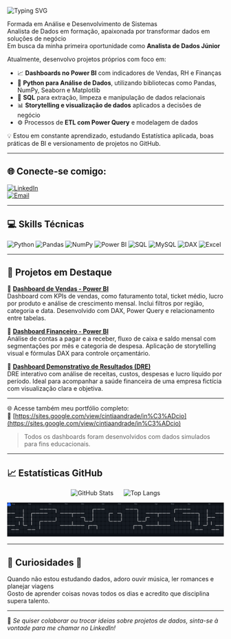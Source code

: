 

![Typing SVG](https://readme-typing-svg.demolab.com?font=Fira+Code&weight=500&size=30&pause=1000&color=800080&center=true&vCenter=true&random=false&width=500&lines=Ol%C3%A1%21+Sou+a+Cintia+%F0%9F%91%8B)

Formada em Análise e Desenvolvimento de Sistemas  
Analista de Dados em formação, apaixonada por transformar dados em soluções de negócio  
Em busca da minha primeira oportunidade como **Analista de Dados Júnior**  

Atualmente, desenvolvo projetos próprios com foco em:

- 📈 **Dashboards no Power BI** com indicadores de Vendas, RH e Finanças  
- 🐍 **Python para Análise de Dados**, utilizando bibliotecas como Pandas, NumPy, Seaborn e Matplotlib  
- 💾 **SQL** para extração, limpeza e manipulação de dados relacionais  
- 📊 **Storytelling e visualização de dados** aplicados a decisões de negócio  
- ⚙️ Processos de **ETL com Power Query** e modelagem de dados  

💡 Estou em constante aprendizado, estudando Estatística aplicada, boas práticas de BI e versionamento de projetos no GitHub.

---

## 🌐 **Conecte-se comigo:**

[![LinkedIn](https://img.shields.io/badge/LinkedIn-%230077B5.svg?style=for-the-badge&logo=linkedin&logoColor=white)](https://www.linkedin.com/in/cintia-psandrade)  
[![Email](https://img.shields.io/badge/Email-D14836?style=for-the-badge&logo=gmail&logoColor=white)](mailto:cintiabcge@gmail.com)


---

## 💻 **Skills Técnicas**

![Python](https://img.shields.io/badge/Python-3776AB.svg?style=for-the-badge&logo=python&logoColor=white)
![Pandas](https://img.shields.io/badge/Pandas-150458.svg?style=for-the-badge&logo=pandas&logoColor=white)
![NumPy](https://img.shields.io/badge/NumPy-013243.svg?style=for-the-badge&logo=numpy&logoColor=white)
![Power BI](https://img.shields.io/badge/Power%20BI-F2C811.svg?style=for-the-badge&logo=powerbi&logoColor=white)
![SQL](https://img.shields.io/badge/SQL-4479A1.svg?style=for-the-badge&logo=mysql&logoColor=white)
![MySQL](https://img.shields.io/badge/MySQL-005C84.svg?style=for-the-badge&logo=mysql&logoColor=white)
![DAX](https://img.shields.io/badge/DAX-003865?style=for-the-badge&logo=data&logoColor=white)
![Excel](https://img.shields.io/badge/Excel-217346?style=for-the-badge&logo=microsoft-excel&logoColor=white)

---

## 🚀 Projetos em Destaque

📌 [**Dashboard de Vendas - Power BI**](https://app.powerbi.com/view?r=eyJrIjoiMjg1ZmM1MzctNzdmNy00MjU4LWIxNTYtYjg2OWEyYTE5ODQ4IiwidCI6IjY1OWNlMmI4LTA3MTQtNDE5OC04YzM4LWRjOWI2MGFhYmI1NyJ9)  
Dashboard com KPIs de vendas, como faturamento total, ticket médio, lucro por produto e análise de crescimento mensal. Inclui filtros por região, categoria e data. Desenvolvido com DAX, Power Query e relacionamento entre tabelas.

📌 [**Dashboard Financeiro - Power BI**](https://app.powerbi.com/view?r=eyJrIjoiZWZhN2JkODMtNjk2MS00MWE5LWI5ZDQtNDhmNWU0YTgwMGQ3IiwidCI6IjY1OWNlMmI4LTA3MTQtNDE5OC04YzM4LWRjOWI2MGFhYmI1NyJ9)  
Análise de contas a pagar e a receber, fluxo de caixa e saldo mensal com segmentações por mês e categoria de despesa. Aplicação de storytelling visual e fórmulas DAX para controle orçamentário.

📌 [**Dashboard Demonstrativo de Resultados (DRE)**](https://app.powerbi.com/view?r=eyJrIjoiZTZhYzE0ZjctYTMxMi00NzgwLTkyN2MtM2RkMDU5NGZmMTQxIiwidCI6IjY1OWNlMmI4LTA3MTQtNDE5OC04YzM4LWRjOWI2MGFhYmI1NyJ9)  
DRE interativo com análise de receitas, custos, despesas e lucro líquido por período. Ideal para acompanhar a saúde financeira de uma empresa fictícia com visualização clara e objetiva.

---

🌐 Acesse também meu portfólio completo:  
🔗 [https://sites.google.com/view/cintiaandrade/in%C3%ADcio](https://sites.google.com/view/cintiaandrade/in%C3%ADcio)

> Todos os dashboards foram desenvolvidos com dados simulados para fins educacionais.

---

## 📈 **Estatísticas GitHub**
<p align="center">
  <img src="https://github-readme-stats.vercel.app/api?username=Cintiabge&theme=radical&hide_border=false&include_all_commits=true&count_private=true" alt="GitHub Stats" height="200" style="margin-right: 20px;"/>
  <img src="https://github-readme-stats.vercel.app/api/top-langs/?username=Cintiabge&theme=radical&hide_border=false&layout=compact" alt="Top Langs" height="200"/>
</p>


![Pacman Graph](https://raw.githubusercontent.com/isabelardg/isabelardg/output/pacman-contribution-graph-dark.svg)



---

## 🎵 Curiosidades 🎵

Quando não estou estudando dados, adoro ouvir música, ler romances e planejar viagens  
Gosto de aprender coisas novas todos os dias e acredito que disciplina supera talento.

---

💬 *Se quiser colaborar ou trocar ideias sobre projetos de dados, sinta-se à vontade para me chamar no LinkedIn!*

